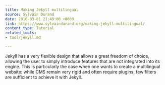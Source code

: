 ```yaml
---
title: Making Jekyll multilingual
source: Sylvain Durand
date: 2016-03-01 21:49:00 +0000
link: https://www.sylvaindurand.org/making-jekyll-multilingual/
content_type: Tutorial
related_tools:
- tool/jekyll.md

---
```

Jekyll has a very flexible design that allows a great freedom of choice, allowing the user to simply introduce features that are not integrated into its engine. This is particularly the case when one wants to create a multilingual website: while CMS remain very rigid and often require plugins, few filters are sufficient to achieve it with Jekyll.





